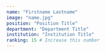 ```yaml
---
name: "Firstname Lastname"
image: "name.jpg"
position: "Position Title"
department: "Department Title"
institution: "Institution Title"
ranking: 15 # Increase this number
---
```

